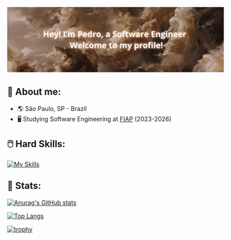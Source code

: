 <img src="./wallpaper3.jpg">

## 📙 About me:

* 🌎 São Paulo, SP - Brazil
* 🖥️ Studying Software Engineering at [FIAP](https://www.fiap.com.br/) (2023-2026)

## 🖱️ Hard Skills:

[![My Skills](https://skillicons.dev/icons?i=html,css,js,react,sass,tailwind,java,py,cs,arduino,mysql,postman)](https://skillicons.dev)

## 🌲 Stats:

[![Anurag's GitHub stats](https://github-readme-stats.vercel.app/api?username=PB369&hide=stars&show_icons=true&theme=react&bg_color=000000&custom_title=My+Profile+Status)](https://github.com/anuraghazra/github-readme-stats)

[![Top Langs](https://github-readme-stats.vercel.app/api/top-langs/?username=PB369&langs_count=8&layout=compact&bg_color=000000&text_color=ffffff&title_color=ffffff)](https://github.com/anuraghazra/github-readme-stats)

[![trophy](https://github-profile-trophy.vercel.app/?username=PB369&theme=darkhub&column=4&margin-w=15&margin-h=10&no-bg=true)](https://github.com/ryo-ma/github-profile-trophy)
